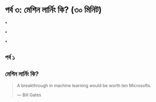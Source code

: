 # পর্ব ৩: মেশিন লার্নিং কি? \(৩০ মিনিট\)

\*

\*

\*

## পর্ব ১

## মেশিন লার্নিং কি?

> A breakthrough in machine learning would be worth ten Microsofts.
>
> — Bill Gates


